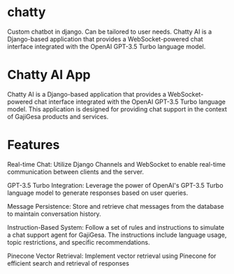 # chatty
Custom chatbot in django. Can be tailored to user needs.
Chatty AI is a Django-based application that provides a WebSocket-powered chat interface integrated with the OpenAI GPT-3.5 Turbo language model.

# Chatty AI App
Chatty AI is a Django-based application that provides a WebSocket-powered chat interface integrated with the OpenAI GPT-3.5 Turbo language model. This application is designed for providing chat support in the context of GajiGesa products and services.

# Features
Real-time Chat: Utilize Django Channels and WebSocket to enable real-time communication between clients and the server.

GPT-3.5 Turbo Integration: Leverage the power of OpenAI's GPT-3.5 Turbo language model to generate responses based on user queries.

Message Persistence: Store and retrieve chat messages from the database to maintain conversation history.

Instruction-Based System: Follow a set of rules and instructions to simulate a chat support agent for GajiGesa. The instructions include language usage, topic restrictions, and specific recommendations.

Pinecone Vector Retrieval: Implement vector retrieval using Pinecone for efficient search and retrieval of responses
